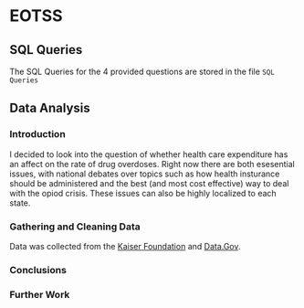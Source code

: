 # EOTSS

## SQL Queries

The SQL Queries for the 4 provided questions are stored in the file `SQL Queries`

## Data Analysis

### Introduction

I decided to look into the question of whether health care expenditure has an affect on the rate of drug overdoses. Right now there are both esesential issues, with national debates over topics such as how health insturance should be administered and the best (and most cost effective) way to deal with the opiod crisis. These issues can also be highly localized to each state. 

### Gathering and Cleaning Data

Data was collected from the [Kaiser Foundation](https://www.kff.org/other/state-indicator/health-spending-per-capita/?currentTimeframe=0&sortModel=%7B%22colId%22:%22Location%22,%22sort%22:%22asc%22%7D) and [Data.Gov](https://catalog.data.gov/dataset/drug-poisoning-mortality-by-state-united-states). 

### Conclusions

### Further Work


